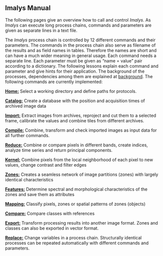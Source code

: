 ## Imalys Manual

The following pages give an overview how to call and control *Imalys*. As *Imalys* can execute long process chains, commands and parameters are given as separate lines in a text file. 

The *Imalys* process chain is controlled by 12 different commands and their parameters. The commands in the process chain also serve as filename of the results and as field names in tables. Therefore the names are short and can have a much wider meaning in general usage. 
Each command needs a separate line. Each parameter must be given as “name = value” pair according to a dictionary. The following lessons explain each command and parameter and give hints for their application. The background of the processes, dependencies among them are explained at [background](../background/Index.md). The following commands are currently implemented:

**[Home:](./1_Home.md)** Select a working directory and define paths for protocols.

**[Catalog:](2_Catalog.md)** Create a database with the position and acquisition times of archived image data

**[Import:](3_Import)** Extract images from archives, reproject and cut them to a selected frame, calibrate the values and combine tiles from different archives. 

**[Compile:](4_Compile)** Combine, transform and check imported images as input data for all further commands.

**[Reduce:](5_Reduce.md)** Combine or compare pixels in different bands, create indices, analyze time series and return principal components.

**[Kernel:](6_Kernel.md)** Combine pixels from the local neighborhood of each pixel to new values, change contrast and filter edges

**[Zones:](7_Zones.md)** Creates a seamless network of image partitions (zones) with largely identical characteristics

**[Features:](8_Features.md)** Determine spectral and morphological characteristics of the zones and save them as attributes

**[Mapping:](9_Mapping.md)** Classify pixels, zones or spatial patterns of zones (objects)

**[Compare:](10_Compare.md)** Compare classes with references 

**[Export:](11_Export.md)** Transform processing results into another image format. Zones and classes can also be exported in vector format.

**[Replace:](12_Replace.md)** Change variables in a process chain. Structurally identical processes can be repeated automatically with different commands and parameters.
